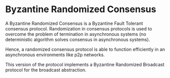 # Byzantine Randomized Consensus

A Byzantine Randomized Consensus is a Byzantine Fault Tolerant consensus protocol. Randomization in consensus protocols is used to overcome the problem of termination in asynchronous systems (no deterministic algorithm solves consensus
in asynchronous systems).

Hence, a randomized consensus protocol is able to function efficiently in an asynchronous environments like p2p networks.

This version of the protocol implements a Byzantine Randomized Broadcast protocol for the broadcast abstraction.